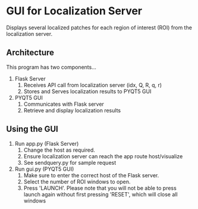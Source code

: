 # GUI for Localization Server

Displays several localized patches for each region of interest (ROI)
from the localization server. 

## Architecture

This program has two components...

1. Flask Server
   1. Receives API call from localization server (idx, Q, R, q, r)
   2. Stores and Serves localization results to PYQT5 GUI
2. PYQT5 GUI
   1. Communicates with Flask server
   2. Retrieve and display localization results

## Using the GUI
1. Run app.py (Flask Server)
   1. Change the host as required.
   2. Ensure localization server can reach the app route host/visualize
   3. See sendquery.py for sample request
2. Run gui.py (PYQT5 GUI)
   1. Make sure to enter the correct host of the Flask server.
   2. Select the number of ROI windows to open.
   3. Press 'LAUNCH'. Please note that you will not be able to press
   launch again without first pressing 'RESET', which will close all windows